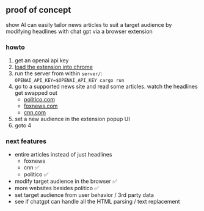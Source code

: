 ## proof of concept
show AI can easily tailor news articles to suit a target audience  by modifying headlines with chat gpt via a browser extension
### howto
1. get an openai api key
2. [load the extension into chrome](https://bashvlas.com/blog/install-chrome-extension-in-developer-mode/)
3. run the server from within `server/`:  
`OPENAI_API_KEY=$OPENAI_API_KEY cargo run`
4. go to a supported news site and read some articles. watch the headlines get swapped out
    - [politico.com](https://www.politico.com/)
    - [foxnews.com](https://www.foxnews.com/)
    - [cnn.com](https://www.cnn.com/)
6. set a new audience in the extension popup UI
7. goto 4

### next features
- entire articles instead of just headlines
  - foxnews
  - cnn ✅
  - politico ✅
- modify target audience in the browser ✅
- more websites besides politico ✅
- set target audience from user behavior / 3rd party data
- see if chatgpt can handle all the HTML parsing / text replacement
